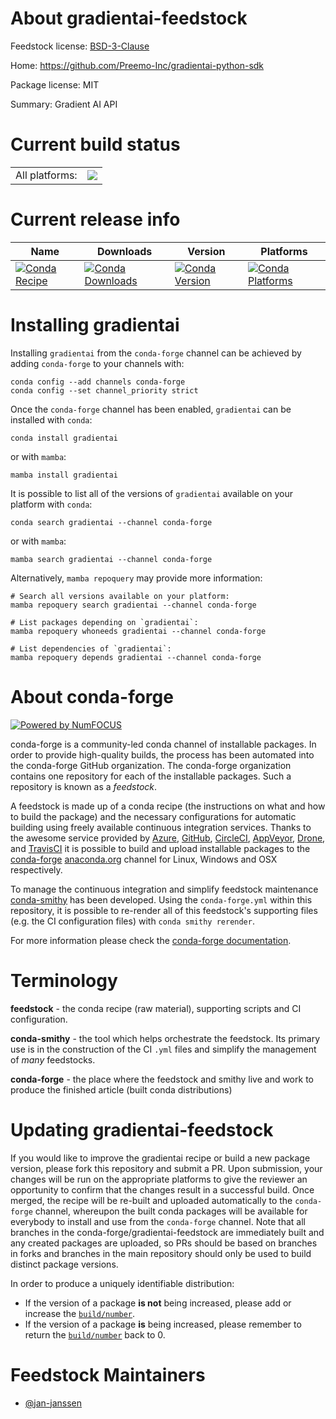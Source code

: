 About gradientai-feedstock
==========================

Feedstock license: [BSD-3-Clause](https://github.com/conda-forge/gradientai-feedstock/blob/main/LICENSE.txt)

Home: https://github.com/Preemo-Inc/gradientai-python-sdk

Package license: MIT

Summary: Gradient AI API

Current build status
====================


<table><tr><td>All platforms:</td>
    <td>
      <a href="https://dev.azure.com/conda-forge/feedstock-builds/_build/latest?definitionId=22641&branchName=main">
        <img src="https://dev.azure.com/conda-forge/feedstock-builds/_apis/build/status/gradientai-feedstock?branchName=main">
      </a>
    </td>
  </tr>
</table>

Current release info
====================

| Name | Downloads | Version | Platforms |
| --- | --- | --- | --- |
| [![Conda Recipe](https://img.shields.io/badge/recipe-gradientai-green.svg)](https://anaconda.org/conda-forge/gradientai) | [![Conda Downloads](https://img.shields.io/conda/dn/conda-forge/gradientai.svg)](https://anaconda.org/conda-forge/gradientai) | [![Conda Version](https://img.shields.io/conda/vn/conda-forge/gradientai.svg)](https://anaconda.org/conda-forge/gradientai) | [![Conda Platforms](https://img.shields.io/conda/pn/conda-forge/gradientai.svg)](https://anaconda.org/conda-forge/gradientai) |

Installing gradientai
=====================

Installing `gradientai` from the `conda-forge` channel can be achieved by adding `conda-forge` to your channels with:

```
conda config --add channels conda-forge
conda config --set channel_priority strict
```

Once the `conda-forge` channel has been enabled, `gradientai` can be installed with `conda`:

```
conda install gradientai
```

or with `mamba`:

```
mamba install gradientai
```

It is possible to list all of the versions of `gradientai` available on your platform with `conda`:

```
conda search gradientai --channel conda-forge
```

or with `mamba`:

```
mamba search gradientai --channel conda-forge
```

Alternatively, `mamba repoquery` may provide more information:

```
# Search all versions available on your platform:
mamba repoquery search gradientai --channel conda-forge

# List packages depending on `gradientai`:
mamba repoquery whoneeds gradientai --channel conda-forge

# List dependencies of `gradientai`:
mamba repoquery depends gradientai --channel conda-forge
```


About conda-forge
=================

[![Powered by
NumFOCUS](https://img.shields.io/badge/powered%20by-NumFOCUS-orange.svg?style=flat&colorA=E1523D&colorB=007D8A)](https://numfocus.org)

conda-forge is a community-led conda channel of installable packages.
In order to provide high-quality builds, the process has been automated into the
conda-forge GitHub organization. The conda-forge organization contains one repository
for each of the installable packages. Such a repository is known as a *feedstock*.

A feedstock is made up of a conda recipe (the instructions on what and how to build
the package) and the necessary configurations for automatic building using freely
available continuous integration services. Thanks to the awesome service provided by
[Azure](https://azure.microsoft.com/en-us/services/devops/), [GitHub](https://github.com/),
[CircleCI](https://circleci.com/), [AppVeyor](https://www.appveyor.com/),
[Drone](https://cloud.drone.io/welcome), and [TravisCI](https://travis-ci.com/)
it is possible to build and upload installable packages to the
[conda-forge](https://anaconda.org/conda-forge) [anaconda.org](https://anaconda.org/)
channel for Linux, Windows and OSX respectively.

To manage the continuous integration and simplify feedstock maintenance
[conda-smithy](https://github.com/conda-forge/conda-smithy) has been developed.
Using the ``conda-forge.yml`` within this repository, it is possible to re-render all of
this feedstock's supporting files (e.g. the CI configuration files) with ``conda smithy rerender``.

For more information please check the [conda-forge documentation](https://conda-forge.org/docs/).

Terminology
===========

**feedstock** - the conda recipe (raw material), supporting scripts and CI configuration.

**conda-smithy** - the tool which helps orchestrate the feedstock.
                   Its primary use is in the construction of the CI ``.yml`` files
                   and simplify the management of *many* feedstocks.

**conda-forge** - the place where the feedstock and smithy live and work to
                  produce the finished article (built conda distributions)


Updating gradientai-feedstock
=============================

If you would like to improve the gradientai recipe or build a new
package version, please fork this repository and submit a PR. Upon submission,
your changes will be run on the appropriate platforms to give the reviewer an
opportunity to confirm that the changes result in a successful build. Once
merged, the recipe will be re-built and uploaded automatically to the
`conda-forge` channel, whereupon the built conda packages will be available for
everybody to install and use from the `conda-forge` channel.
Note that all branches in the conda-forge/gradientai-feedstock are
immediately built and any created packages are uploaded, so PRs should be based
on branches in forks and branches in the main repository should only be used to
build distinct package versions.

In order to produce a uniquely identifiable distribution:
 * If the version of a package **is not** being increased, please add or increase
   the [``build/number``](https://docs.conda.io/projects/conda-build/en/latest/resources/define-metadata.html#build-number-and-string).
 * If the version of a package **is** being increased, please remember to return
   the [``build/number``](https://docs.conda.io/projects/conda-build/en/latest/resources/define-metadata.html#build-number-and-string)
   back to 0.

Feedstock Maintainers
=====================

* [@jan-janssen](https://github.com/jan-janssen/)

